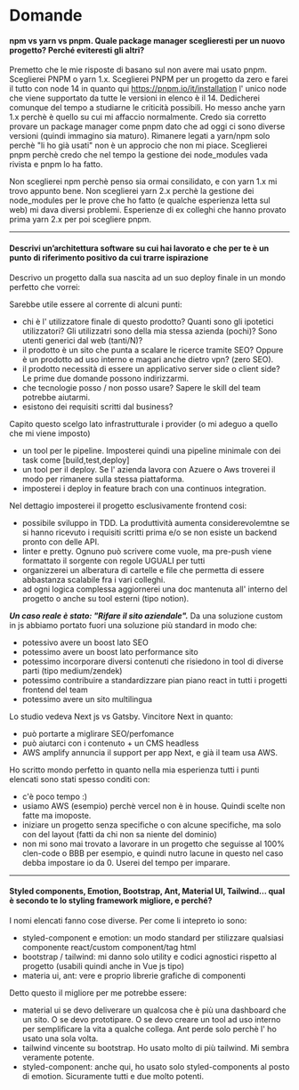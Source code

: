 # Domande

#### npm vs yarn vs pnpm. Quale package manager sceglieresti per un nuovo progetto? Perché eviteresti gli altri?

Premetto che le mie risposte di basano sul non avere mai usato pnpm. Sceglierei PNPM o yarn 1.x.
Sceglierei PNPM per un progetto da zero e farei il tutto con node 14 in quanto qui https://pnpm.io/it/installation l' unico node che viene supportato da tutte le versioni in elenco è il 14. Dedicherei comunque del tempo a studiarne le criticità possibili. 
Ho messo anche yarn 1.x perchè è quello su cui mi affaccio normalmente. 
Credo sia corretto provare un package manager come pnpm dato che ad oggi ci sono diverse versioni (quindi immagino sia maturo).
Rimanere legati a yarn/npm solo perchè "li ho già usati" non è un approcio che non mi piace.
Sceglierei pnpm perchè credo che nel tempo la gestione dei node_modules vada rivista e pnpm lo ha fatto.

Non sceglierei npm perchè penso sia ormai consilidato, e con yarn 1.x mi trovo appunto bene.
Non sceglierei yarn 2.x perchè la gestione dei node_modules per le prove che ho fatto (e qualche esperienza letta sul web) mi dava diversi problemi. Esperienze di ex colleghi che hanno provato prima yarn 2.x per poi scegliere pnpm.

---
#### Descrivi un’architettura software su cui hai lavorato e che per te è un punto di riferimento positivo da cui trarre ispirazione
Descrivo un progetto dalla sua nascita ad un suo deploy finale in un mondo perfetto che vorrei:

Sarebbe utile essere al corrente di alcuni punti:
- chi è l' utilizzatore finale di questo prodotto? Quanti sono gli ipotetici utilizzatori? Gli utilizzatri sono della mia stessa azienda (pochi)? Sono utenti generici dal web (tanti/N)?
- il prodotto è un sito che punta a scalare le ricerce tramite SEO? Oppure è un prodotto ad uso interno e magari anche dietro vpn? (zero SEO).
- il prodotto necessità di essere un applicativo server side o client side? Le prime due domande possono indirizzarmi.
- che tecnologie posso / non posso usare? Sapere le skill del team potrebbe aiutarmi.
- esistono dei requisiti scritti dal business?

Capito questo scelgo lato infrastrutturale i provider (o mi adeguo a quello che mi viene imposto)
- un tool per le pipeline. Imposterei quindi una pipeline minimale con dei task come [build,test,deploy]
- un tool per il deploy. Se l' azienda lavora con Azuere o Aws troverei il modo per rimanere sulla stessa piattaforma.
- imposterei i deploy in feature brach con una continuos integration. 

Nel dettagio imposterei il progetto esclusivamente frontend cosi:
- possibile sviluppo in TDD. La produttività aumenta considerevolemtne se si hanno ricevuto i requisiti scritti prima e/o se non esiste un backend pronto con delle API.
- linter e pretty. Ognuno può scrivere come vuole, ma pre-push viene formattato il sorgente con regole UGUALI per tutti
- organizzerei un alberatura di cartelle e file che permetta di essere abbastanza scalabile fra i vari colleghi.
- ad ogni logica complessa aggiornerei una doc mantenuta all' interno del progetto o anche su tool esterni (tipo notion).

***Un caso reale è stato: "Rifare il sito aziendale".***
Da una soluzione custom in js abbiamo portato fuori una soluzione più standard in modo che:
- potessivo avere un boost lato SEO
- potessimo avere un boost lato performance sito
- potessimo incorporare diversi contenuti che risiedono in tool di diverse parti (tipo medium/zendek)
- potessimo contribuire a standardizzare pian piano react in tutti i progetti frontend del team
- potessimo avere un sito multilingua

Lo studio vedeva Next js vs Gatsby. Vincitore Next in quanto:
- può portarte a miglirare SEO/perfomance
- può aiutarci con i contenuto + un CMS headless
- AWS amplify annuncia il support per app Next, e già il team usa AWS.


Ho scritto mondo perfetto in quanto nella mia esperienza tutti i punti elencati sono stati spesso conditi con:
- c'è poco tempo :)
- usiamo AWS (esempio) perchè vercel non è in house. Quindi scelte non fatte ma imoposte.
- iniziare un progetto senza specifiche o con alcune specifiche, ma solo con del layout (fatti da chi non sa niente del dominio)
- non mi sono mai trovato a lavorare in un progetto che seguisse al 100% clen-code o BBB per esempio, e quindi nutro lacune in questo nel caso debba impostare io da 0. Userei del tempo per imparare. 


---
#### Styled components, Emotion, Bootstrap, Ant, Material UI, Tailwind… qual è secondo te lo styling framework migliore, e perché?
I nomi elencati fanno cose diverse. Per come li intepreto io sono:
- styled-component e emotion: un modo standard per stilizzare qualsiasi componente react/custom component/tag html
- bootstrap / tailwind: mi danno solo utility e codici agnostici rispetto al progetto (usabili quindi anche in Vue js tipo)
- materia ui, ant: vere e proprio librerie grafiche di componenti

Detto questo il migliore per me potrebbe essere:
- material ui se devo deliverare un qualcosa che è più una dashboard che un sito. O se devo prototipare. O se devo creare un tool ad uso interno per semplificare la vita a qualche collega. Ant perde solo perchè l' ho usato una sola volta. 
- tailwind vincente su bootstrap. Ho usato molto di più tailwind. Mi sembra veramente potente. 
- styled-component: anche qui, ho usato solo styled-components al posto di emotion. Sicuramente tutti e due molto potenti. 